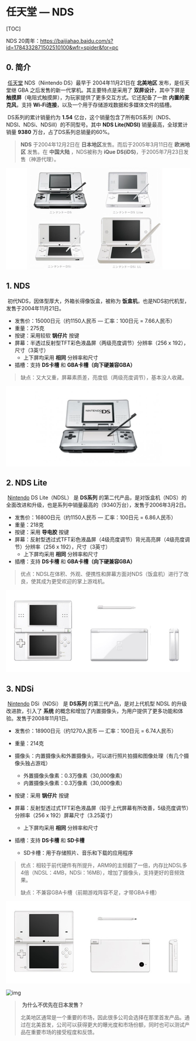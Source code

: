 # 任天堂 — NDS

[TOC]



NDS 20周年：https://baijiahao.baidu.com/s?id=1784332871502510100&wfr=spider&for=pc



## 0. 简介

​	[任天堂](www.nintendo.com/) NDS（Nintendo DS）最早于 2004年11月21日在 **北美地区** 发布，是任天堂继 GBA 之后发售的新一代掌机。其主要特点是采用了 **双屏设计**，其中下屏是 **触摸屏**（电阻式触摸屏），为玩家提供了更多交互方式。它还配备了一款 **内置的麦克风**，支持 **Wi-Fi连接**，以及一个用于存储游戏数据和多媒体文件的插槽。

​	DS系列的累计销量约为 **1.54** 亿台，这个销量包含了所有DS系列（NDS、NDSl、NDSi、NDSill）的不同型号。其中 **NDS Lite(NDSl)** 销量最高，全球累计销量 **9380** 万台，占了DS系列总销量的60%。

> **NDS**  于2004年12月2日在 **日本地区**发售。而后于2005年3月11日在 **欧洲地区** 发售。在 **中国大陆** ，NDS被称为 **iQue DS(iDS)**，于2005年7月23日发售（神游代理）。

![image-20240502203805817](https://raw.githubusercontent.com/zjh-jixiaolin/map_strong/main/202405022038754.png)



## 1. NDS

​	初代NDS，因体型厚大，外箱长得像饭盒，被称为 **饭盒机**，也是NDS初代机型，发售于2004年11月21日。

- 发售价：15000日元（约1150人民币 — 汇率：100日元 = 7.66人民币）
- 重量：275克
- 按键：采用较软 **锅仔片** 按键
- 屏幕：半透过反射型TFT彩色液晶屏（两级亮度调节）分辨率（256 x 192），尺寸（3英寸）
  - 上下屏均采用 **相同** 分辨率和尺寸
- 插槽：支持 **DS卡槽** 和 **GBA卡槽（向下硬兼容GBA）**

>缺点：又大又重，屏幕素质差，亮度低（两级亮度调节），基本没人收藏。

![image-20240502212659827](https://raw.githubusercontent.com/zjh-jixiaolin/map_strong/main/202405031049195.png)

## 2. NDS Lite

​	[Nintendo](https://baike.baidu.com/item/Nintendo/6732440?fromModule=lemma_inlink) DS Lite（NDSL） 是 **DS系列** 的第二代产品，是对饭盒机（NDS）的全面改进和升级，也是系列中销量最高的（9340万台），发售于2006年3月2日。

- 发售价：16800日元（约1150人民币 — 汇率：100日元 = 6.86人民币）
- 重量：218克
- 按键：采用 **导电胶** 按键
- 屏幕：反射型透过式TFT彩色液晶屏（4级亮度调节）背光高亮屏（4级亮度调节）分辨率（256 x 192），尺寸（3英寸）
  - 上下屏均采用 **相同** 分辨率和尺寸
- 插槽：支持 **DS卡槽** 和 **GBA卡槽（向下硬兼容GBA）**

>优点：NDSL在体积、外观、便携性和屏幕方面对NDS（饭盒机）进行了改良，使其成为更受欢迎的掌上游戏机。

![img](https://raw.githubusercontent.com/zjh-jixiaolin/map_strong/main/202405040330318.jpeg)

## 3. NDSi

​	[Nintendo](https://baike.baidu.com/item/Nintendo/6732440?fromModule=lemma_inlink) DSi（NDSi） 是 **DS系列** 的第三代产品，是对上代机型 NDSL 的升级改进款，引入了 **系统** 的概念和增加了内置摄像头，为用户提供了更多功能和体验。发售于2008年11月1日。

- 发售价：18900日元（约1270人民币 — 汇率：100日元 = 6.74人民币）

- 重量：214克
- 摄像头：内置摄像头和外置摄像头，可以进行照片拍摄和图像处理（有几个摄像头独占游戏）
  - 外置摄像头像素：0.3万像素（30,000像素）
  - 内置摄像头像素：0.3万像素（30,000像素）
- 按键：采用 **锅仔片** 按键
- 屏幕：反射型透过式TFT彩色液晶屏（较于上代屏幕有所改善，5级亮度调节）分辨率（256 x 192）屏幕尺寸（3.25英寸）
  - 上下屏均采用 **相同** 分辨率和尺寸
- 插槽：支持 **DS卡槽** 和 **SD卡槽**
  - SD卡槽：用于存储照片、音乐和下载的应用程序

>优点：相较于前代硬件有所提升，ARM9的主频翻了一倍，内存比NDSL多4倍（NDSL：4MB，NDSi：16MB），增加了摄像头，支持更好的音频效果。
>
>缺点：不兼容GBA卡槽（前期游戏阵容不足，才带GBA卡槽）

![img](https://raw.githubusercontent.com/zjh-jixiaolin/map_strong/main/202405040330440.jpeg)







![img](https://p2.bahamut.com.tw/B/2KU/71/0000320471.JPG)





>​															**为什么不优先在日本发售？**
>
>北美地区通常是一个重要的市场，因此很多公司会选择在那里首发产品。通过在北美首发，公司可以获得更大的曝光度和市场份额，同时也可以测试产品在重要市场的接受程度和反馈。










